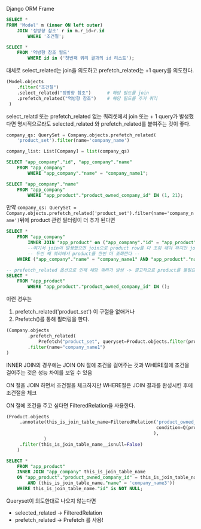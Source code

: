 Django ORM Frame

```sql
SELECT *
FROM 'Model' m (inner ON left outer)
    JOIN '정방향 참조' r in m.r_id=r.id
        WHERE '조건절';

SELECT *
    FROM '역방향 참조 필드'
        WHERE id in ('첫번째 쿼리 결과의 id 리스트');
```

대체로
select_related는 join을 의도하고
prefetch_related는 +1 query를 의도한다.

```python
(Model.objects
    .filter("조건절")
    .select_related("정방향 참조")      # 해당 필드를 join
    .prefetch_related("역방향 참조")    # 해당 필드를 추가 쿼리
 )
```

select_relatd 또는 prefetch_related 없는 쿼리셋에서 join 또는 + 1 query가 발생했다면
명시적으로라도 selected_related 와 prefetch_related를 붙여주는 것이 좋다.

```python
company_qs: QuerySet = Company.objects.prefetch_related(
    'product_set').filter(name='company_name')

company_list: List[Company] = list(company_qs)

```

```sql
SELECT "app_company"."id", "app_company"."name"
    FROM "app_company"
        WHERE "app_company"."name" = "company_name1";

SELECT "app_company"."name"
    FROM "app_company"
        WHERE "app_product"."product_owned_company_id" IN (1, 21);
```

만약 `company_qs: QuerySet = Company.objects.prefetch_related('product_set').filter(name='company_name')`뒤에 product 관련 필터링이 더 추가 된다면

```sql
SELECT *
    FROM "app_company"
        INNER JOIN "app_product" on ("app_company"."id" = "app_product"."product_owned_company_id")
        --여기서 join이 발생했으면 join으로 product row를 다 조회 해야 하지만 join을 통해 조건절을 검사 히지 않고 --
        -- 두번 째 쿼리에서 product를 한번 더 조회한다 --
    WHERE ("app_company"."name" = "company_name1" AND "app_product"."name" =  "product_name3") LIMIT 21;

-- prefetch_related 옵션으로 인해 해당 쿼리가 발생 -> 결고적으로 product를 불필요하게 2번 조회한다 --
SELECT *
    FROM "app_product"
        WHERE "app_product"."product_owned_company_id" IN ();
```

이런 경우는

1. prefetch_related('product_set') 이 구절을 없애거나
2. Prefetch()를 통해 필터링을 한다.

```python
(Company.objects
        .prefetch_related(
            Prefetch("product_set", queryset=Product.objects.filter(product__name="product_name3")))
        .filter(name="company_name1")
)

```

INNER JOIN의 경우에는 JOIN ON 절에 조건을 걸어주는 것과 WHERE절에 조건을 걸어주는 것은 성능 차이를 보일 수 있음

ON 절을 JOIN 하면서 조건절을 체크하지만 WHERE절은 JOIN 결과를 완성시킨 후에 조건절을 체크

ON 절에 조건을 주고 싶다면 FilteredRelation을 사용한다.

```python
(Product.objects
     .annotate(this_is_join_table_name=FilteredRelation('product_owned_company',
                                                        condition=Q(product_owned_company__name='company_name34'),
                                                       ),
              )
     .filter(this_is_join_table_name__isnull=False)
    )
```

```sql
SELECT *
    FROM "app_product"
    INNER JOIN "app_company" this_is_join_table_name
    ON "app_product"."product_owned_company_id" = this_is_join_table_name."id"
        AND (this_is_join_table_name."name" = 'company_name3'))
    WHERE this_is_join_table_name."id" is NOT NULL;
```

Queryset이 의도한대로 나오지 않는다면

- selected_related -> FilteredRelation
- prefetch_related -> Prefetch
  를 사용!
